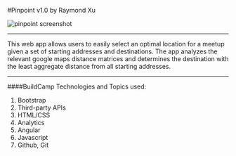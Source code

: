 #Pinpoint
v1.0
by Raymond Xu

![pinpoint screenshot](http://i.imgur.com/xC6Lweb.png "Demo")


---


This web app allows users to easily select an optimal location for a meetup given a set of starting addresses
and destinations. The app analyzes the relevant google maps distance matrices and determines the destination 
with the least aggregate distance from all starting addresses.


---

####BuildCamp Technologies and Topics used:

1. Bootstrap
2. Third-party APIs
3. HTML/CSS
4. Analytics
5. Angular
6. Javascript
7. Github, Git
